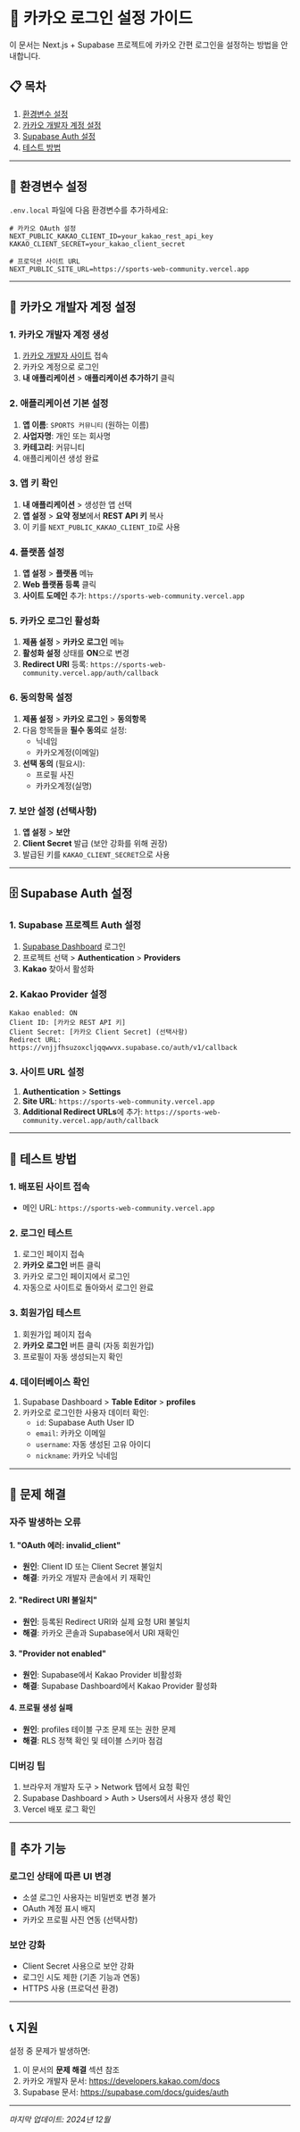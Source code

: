 # 🎯 카카오 로그인 설정 가이드

이 문서는 Next.js + Supabase 프로젝트에 카카오 간편 로그인을 설정하는 방법을 안내합니다.

## 📋 목차
1. [환경변수 설정](#환경변수-설정)
2. [카카오 개발자 계정 설정](#카카오-개발자-계정-설정)
3. [Supabase Auth 설정](#supabase-auth-설정)
4. [테스트 방법](#테스트-방법)

---

## 🔧 환경변수 설정

`.env.local` 파일에 다음 환경변수를 추가하세요:

```env
# 카카오 OAuth 설정
NEXT_PUBLIC_KAKAO_CLIENT_ID=your_kakao_rest_api_key
KAKAO_CLIENT_SECRET=your_kakao_client_secret

# 프로덕션 사이트 URL
NEXT_PUBLIC_SITE_URL=https://sports-web-community.vercel.app
```

---

## 🥇 카카오 개발자 계정 설정

### 1. 카카오 개발자 계정 생성
1. [카카오 개발자 사이트](https://developers.kakao.com) 접속
2. 카카오 계정으로 로그인
3. **내 애플리케이션** > **애플리케이션 추가하기** 클릭

### 2. 애플리케이션 기본 설정
1. **앱 이름**: `SPORTS 커뮤니티` (원하는 이름)
2. **사업자명**: 개인 또는 회사명
3. **카테고리**: 커뮤니티
4. 애플리케이션 생성 완료

### 3. 앱 키 확인
1. **내 애플리케이션** > 생성한 앱 선택
2. **앱 설정** > **요약 정보**에서 **REST API 키** 복사
3. 이 키를 `NEXT_PUBLIC_KAKAO_CLIENT_ID`로 사용

### 4. 플랫폼 설정
1. **앱 설정** > **플랫폼** 메뉴
2. **Web 플랫폼 등록** 클릭
3. **사이트 도메인** 추가: `https://sports-web-community.vercel.app`

### 5. 카카오 로그인 활성화
1. **제품 설정** > **카카오 로그인** 메뉴
2. **활성화 설정** 상태를 **ON**으로 변경
3. **Redirect URI** 등록: `https://sports-web-community.vercel.app/auth/callback`

### 6. 동의항목 설정
1. **제품 설정** > **카카오 로그인** > **동의항목**
2. 다음 항목들을 **필수 동의**로 설정:
   - 닉네임
   - 카카오계정(이메일)
3. **선택 동의** (필요시):
   - 프로필 사진
   - 카카오계정(실명)

### 7. 보안 설정 (선택사항)
1. **앱 설정** > **보안**
2. **Client Secret** 발급 (보안 강화를 위해 권장)
3. 발급된 키를 `KAKAO_CLIENT_SECRET`으로 사용

---

## 🗄️ Supabase Auth 설정

### 1. Supabase 프로젝트 Auth 설정
1. [Supabase Dashboard](https://supabase.com) 로그인
2. 프로젝트 선택 > **Authentication** > **Providers**
3. **Kakao** 찾아서 활성화

### 2. Kakao Provider 설정
```
Kakao enabled: ON
Client ID: [카카오 REST API 키]
Client Secret: [카카오 Client Secret] (선택사항)
Redirect URL: https://vnjjfhsuzoxcljqqwwvx.supabase.co/auth/v1/callback
```

### 3. 사이트 URL 설정
1. **Authentication** > **Settings**
2. **Site URL**: `https://sports-web-community.vercel.app`
3. **Additional Redirect URLs**에 추가: `https://sports-web-community.vercel.app/auth/callback`

---

## 🧪 테스트 방법

### 1. 배포된 사이트 접속
- 메인 URL: `https://sports-web-community.vercel.app`

### 2. 로그인 테스트
1. 로그인 페이지 접속
2. **카카오 로그인** 버튼 클릭
3. 카카오 로그인 페이지에서 로그인
4. 자동으로 사이트로 돌아와서 로그인 완료

### 3. 회원가입 테스트
1. 회원가입 페이지 접속
2. **카카오 로그인** 버튼 클릭 (자동 회원가입)
3. 프로필이 자동 생성되는지 확인

### 4. 데이터베이스 확인
1. Supabase Dashboard > **Table Editor** > **profiles**
2. 카카오로 로그인한 사용자 데이터 확인:
   - `id`: Supabase Auth User ID
   - `email`: 카카오 이메일
   - `username`: 자동 생성된 고유 아이디
   - `nickname`: 카카오 닉네임

---

## 🚨 문제 해결

### 자주 발생하는 오류

#### 1. "OAuth 에러: invalid_client"
- **원인**: Client ID 또는 Client Secret 불일치
- **해결**: 카카오 개발자 콘솔에서 키 재확인

#### 2. "Redirect URI 불일치"
- **원인**: 등록된 Redirect URI와 실제 요청 URI 불일치
- **해결**: 카카오 콘솔과 Supabase에서 URI 재확인

#### 3. "Provider not enabled"
- **원인**: Supabase에서 Kakao Provider 비활성화
- **해결**: Supabase Dashboard에서 Kakao Provider 활성화

#### 4. 프로필 생성 실패
- **원인**: profiles 테이블 구조 문제 또는 권한 문제
- **해결**: RLS 정책 확인 및 테이블 스키마 점검

### 디버깅 팁
1. 브라우저 개발자 도구 > Network 탭에서 요청 확인
2. Supabase Dashboard > Auth > Users에서 사용자 생성 확인
3. Vercel 배포 로그 확인

---

## 🌟 추가 기능

### 로그인 상태에 따른 UI 변경
- 소셜 로그인 사용자는 비밀번호 변경 불가
- OAuth 계정 표시 배지
- 카카오 프로필 사진 연동 (선택사항)

### 보안 강화
- Client Secret 사용으로 보안 강화
- 로그인 시도 제한 (기존 기능과 연동)
- HTTPS 사용 (프로덕션 환경)

---

## 📞 지원

설정 중 문제가 발생하면:
1. 이 문서의 **문제 해결** 섹션 참조
2. 카카오 개발자 문서: https://developers.kakao.com/docs
3. Supabase 문서: https://supabase.com/docs/guides/auth

---

*마지막 업데이트: 2024년 12월* 